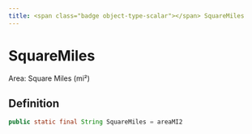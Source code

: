 ```yaml
---
title: <span class="badge object-type-scalar"></span> SquareMiles
---
```

# <span class="badge object-type-scalar"></span> SquareMiles

Area: Square Miles (mi²)

## Definition

```java
public static final String SquareMiles = areaMI2
```
